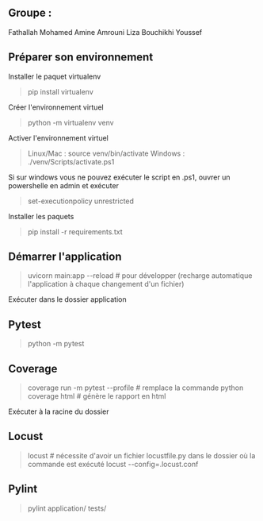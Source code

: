 ## Groupe :
Fathallah Mohamed Amine 
Amrouni Liza
Bouchikhi Youssef


## Préparer son environnement

Installer le paquet virtualenv

> pip install virtualenv

Créer l'environnement virtuel

> python -m virtualenv venv

Activer l'environnement virtuel

> Linux/Mac : source venv/bin/activate
> Windows : ./venv/Scripts/activate.ps1

Si sur windows vous ne pouvez exécuter le script en .ps1, ouvrer un powershelle en admin et exécuter
> set-executionpolicy unrestricted

Installer les paquets

> pip install -r requirements.txt

## Démarrer l'application

> uvicorn main:app
> --reload # pour développer (recharge automatique l'application à chaque changement d'un fichier)

Exécuter dans le dossier application

## Pytest

> python -m pytest

## Coverage

> coverage run -m pytest --profile # remplace la commande python
> coverage html # génère le rapport en html

Exécuter à la racine du dossier

## Locust

> locust # nécessite d'avoir un fichier locustfile.py dans le dossier où la commande est exécuté
> locust --config=.locust.conf

## Pylint

> pylint application/ tests/
